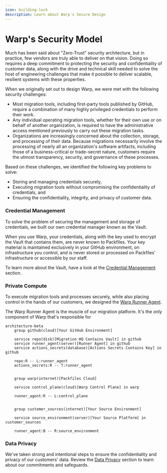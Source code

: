 ```yaml
---
icon: building-lock
description: Learn about Warp's Secure Design
---
```


# Warp's Security Model

Much has been said about "Zero-Trust" security architecture, but in practice, few vendors are truly able to deliver on that vision. Doing so requires a deep commitment to protecting the security and confidentiality of customer data, along with the drive and technical skill needed to solve the host of engineering challenges that make it possible to deliver scalable, resilient systems with these properties.&#x20;

When we originally set out to design Warp, we were met with the following security challenges:

* Most migration tools, including first-party tools published by GitHub, require a combination of many highly privileged credentials to perform their work.
* Any individual operating migration tools, whether for their own use or on behalf of another organization, is required to have the administrative access mentioned previously to carry out these migration tasks.
* Organizations are increasingly concerned about the collection, storage, and processing of their data. Because migrations necessarily involve the processing of nearly all an organization's software artifacts, including those of a business-critical or trade-secret nature, customers require the utmost transparency, security, and governance of these processes.

Based on these challenges, we identified the following key problems to solve:

* Storing and managing credentials securely,&#x20;
* Executing migration tools without compromising the confidentiality of credentials, and&#x20;
* Ensuring the confidentiality, integrity, and privacy of customer data.

### Credential Management&#x20;

To solve the problem of securing the management and storage of credentials, we built our own credential manager known as the Vault.

When you use Warp, your credentials, along with the key used to encrypt the Vault that contains them, are never known to Packfiles. Your key material is maintained exclusively in your GitHub environment, on infrastructure you control, and is never stored or processed on Packfiles' infrastructure or accessible by our staff.

To learn more about the Vault, have a look at the [Credential Management](credential-management.md) section.

### Private Compute

To execute migration tools and processes securely, while also placing control in the hands of our customers, we designed the [Warp Runner Agent](../../using-warp/migration-hq/runner-agent.md).&#x20;

The Warp Runner Agent is the muscle of our migration platform. It's the only component of Warp that's responsible for&#x20;

```mermaid
architecture-beta
    group github(cloud)[Your GitHub Environment]

    service repo(disk)[Migration HQ Contains Vault] in github
    service runner_agent(server)[Runner Agent] in github
    service actions_secrets(database)[Actions Secrets Contains Key] in github

    repo:R -- L:runner_agent
    actions_secrets:R -- T:runner_agent


    group warp(internet)[Packfiles Cloud]
    
    service control_plane(cloud)[Warp Control Plane] in warp

    runner_agent:R -- L:control_plane


    group customer_sources(internet)[Your Source Environment]

    service source_environment(server)[Your Source Platform] in customer_sources
    
    runner_agent:B -- R:source_environment

```

### Data Privacy&#x20;

We've taken strong and intentional steps to ensure the confidentiality and privacy of our customers' data. Review the [Data Privacy](./#data-privacy) section to learn about our commitments and safeguards.
